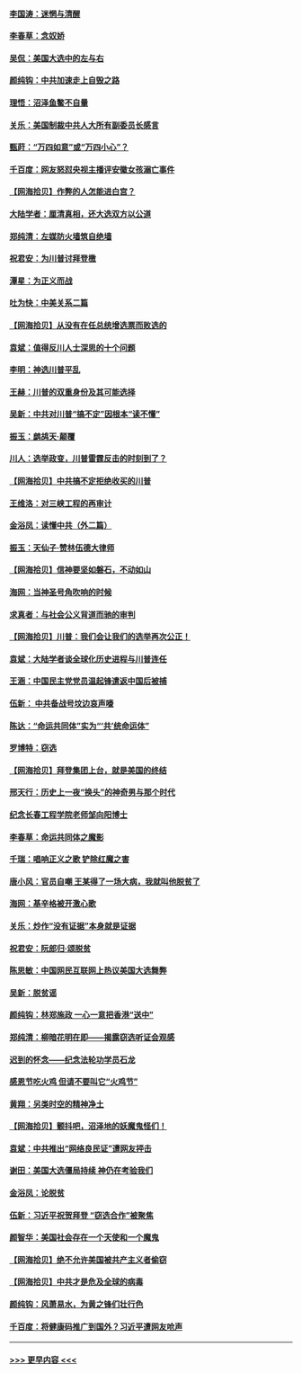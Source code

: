 #### [李国涛：迷惘与清醒](../pages/nsc993/n12607532.md?t=12101002) 
#### [李春草：念奴娇](../pages/nsc993/n12607083.md?t=12101002) 
#### [吴侃：美国大选中的左与右](../pages/nsc993/n12607054.md?t=12101002) 
#### [颜纯钩：中共加速走上自毁之路](../pages/nsc993/n12606473.md?t=12101002) 
#### [理悟：沼泽鱼鳖不自量](../pages/nsc993/n12606454.md?t=12101002) 
#### [关乐：美国制裁中共人大所有副委员长感言](../pages/nsc993/n12606442.md?t=12101002) 
#### [甄莳：“万四如意”或“万四小心”？](../pages/nsc993/n12606091.md?t=12101002) 
#### [千百度：网友怒怼央视主播评安徽女孩溺亡事件](../pages/nsc993/n12605370.md?t=12101002) 
#### [【网海拾贝】作弊的人怎能进白宫？](../pages/nsc993/n12603546.md?t=12101002) 
#### [大陆学者：厘清真相，还大选双方以公道](../pages/nsc993/n12603475.md?t=12101002) 
#### [郑纯清：左媒防火墙筑自绝墙](../pages/nsc993/n12602226.md?t=12101002) 
#### [祝君安：为川普讨拜登檄](../pages/nsc993/n12602199.md?t=12101002) 
#### [潭星：为正义而战](../pages/nsc993/n12600926.md?t=12101002) 
#### [吐为快：中美关系二篇](../pages/nsc993/n12600908.md?t=12101002) 
#### [【网海拾贝】从没有在任总统增选票而败选的](../pages/nsc993/n12600435.md?t=12101002) 
#### [袁斌：值得反川人士深思的十个问题](../pages/nsc993/n12600332.md?t=12101002) 
#### [李明：神选川普平乱](../pages/nsc993/n12599751.md?t=12101002) 
#### [王赫：川普的双重身份及其可能选择](../pages/nsc993/n12599723.md?t=12101002) 
#### [吴新：中共对川普“搞不定”因根本“读不懂”](../pages/nsc993/n12599502.md?t=12101002) 
#### [振玉：鹧鸪天‧颠覆](../pages/nsc993/n12599494.md?t=12101002) 
#### [川人：选举政变，川普雷霆反击的时刻到了？](../pages/nsc993/n12599291.md?t=12101002) 
#### [【网海拾贝】中共搞不定拒绝收买的川普](../pages/nsc993/n12598955.md?t=12101002) 
#### [王维洛：对三峡工程的再审计](../pages/nsc993/n12598436.md?t=12101002) 
#### [金浴凤：读懂中共（外二篇）](../pages/nsc993/n12597943.md?t=12101002) 
#### [振玉：天仙子‧赞林伍德大律师](../pages/nsc993/n12597929.md?t=12101002) 
#### [【网海拾贝】信神要坚如磐石，不动如山](../pages/nsc993/n12597901.md?t=12101002) 
#### [海网：当神圣号角吹响的时候](../pages/nsc993/n12595891.md?t=12101002) 
#### [求真者：与社会公义背道而驰的审判](../pages/nsc993/n12595868.md?t=12101002) 
#### [【网海拾贝】川普：我们会让我们的选举再次公正！](../pages/nsc993/n12594930.md?t=12101002) 
#### [袁斌：大陆学者谈全球化历史进程与川普连任](../pages/nsc993/n12594690.md?t=12101002) 
#### [王涵：中国民主党党员温起锋遣返中国后被捕](../pages/nsc993/n12594540.md?t=12101002) 
#### [伍新： 中共备战号坟边哀声嚎](../pages/nsc993/n12593086.md?t=12101002) 
#### [陈达：“命运共同体”实为“‘共’统命运体”](../pages/nsc993/n12590865.md?t=12101002) 
#### [罗博特：窃选](../pages/nsc993/n12590619.md?t=12101002) 
#### [【网海拾贝】拜登集团上台，就是美国的终结](../pages/nsc993/n12589725.md?t=12101002) 
#### [邢天行：历史上一夜“换头”的神奇男与那个时代](../pages/nsc993/n12589424.md?t=12101002) 
#### [纪念长春工程学院老师邹向阳博士](../pages/nsc993/n12585390.md?t=12101002) 
#### [李春草：命运共同体之魔影](../pages/nsc993/n12585026.md?t=12101002) 
#### [千瑞：唱响正义之歌 铲除红魔之害](../pages/nsc993/n12585002.md?t=12101002) 
#### [唐小风：官员自嘲 王某得了一场大病，我就叫他脱贫了](../pages/nsc993/n12584981.md?t=12101002) 
#### [海网：基辛格被开激心歌](../pages/nsc993/n12584946.md?t=12101002) 
#### [关乐：炒作“没有证据”本身就是证据](../pages/nsc993/n12583146.md?t=12101002) 
#### [祝君安：阮郎归‧颂脱贫](../pages/nsc993/n12583119.md?t=12101002) 
#### [陈思敏：中国网民互联网上热议美国大选舞弊](../pages/nsc993/n12582845.md?t=12101002) 
#### [吴新：脱贫谣](../pages/nsc993/n12580839.md?t=12101002) 
#### [颜纯钩：林郑施政 一心一意把香港“送中”](../pages/nsc993/n12580805.md?t=12101002) 
#### [郑纯清：柳暗花明在即——揭露窃选听证会观感](../pages/nsc993/n12580795.md?t=12101002) 
#### [迟到的怀念——纪念法轮功学员石龙](../pages/nsc993/n12580245.md?t=12101002) 
#### [感恩节吃火鸡  但请不要叫它“火鸡节”](../pages/nsc993/n12580252.md?t=12101002) 
#### [黄翔：另类时空的精神净土](../pages/nsc993/n12578638.md?t=12101002) 
#### [【网海拾贝】颤抖吧，沼泽地的妖魔鬼怪们！](../pages/nsc993/n12578552.md?t=12101002) 
#### [袁斌：中共推出“网络良民证”遭网友抨击](../pages/nsc993/n12578511.md?t=12101002) 
#### [谢田：美国大选僵局持续 神仍在考验我们](../pages/nsc993/n12577432.md?t=12101002) 
#### [金浴凤：论脱贫](../pages/nsc993/n12576386.md?t=12101002) 
#### [伍新：习近平祝贺拜登 “窃选合作”被聚焦](../pages/nsc993/n12576358.md?t=12101002) 
#### [颜智华：美国社会存在一个天使和一个魔鬼](../pages/nsc993/n12574299.md?t=12101002) 
#### [【网海拾贝】绝不允许美国被共产主义者偷窃](../pages/nsc993/n12573396.md?t=12101002) 
#### [【网海拾贝】中共才是危及全球的病毒](../pages/nsc993/n12571204.md?t=12101002) 
#### [颜纯钩：风萧易水，为黄之锋们壮行色](../pages/nsc993/n12571487.md?t=12101002) 
#### [千百度：将健康码推广到国外？习近平遭网友呛声](../pages/nsc993/n12570808.md?t=12101002) 

----
#### [ >>> 更早内容 <<< ](../indexes/nsc993-earlier.md)
